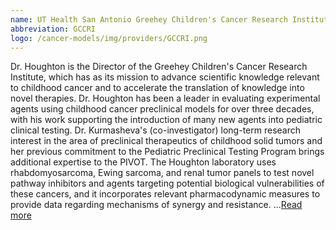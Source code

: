 ```yaml
---
name: UT Health San Antonio Greehey Children's Cancer Research Institute
abbreviation: GCCRI
logo: /cancer-models/img/providers/GCCRI.png
---
```


Dr. Houghton is the Director of the Greehey Children's Cancer Research Institute, which has as its mission to advance scientific knowledge relevant to childhood cancer and to accelerate the translation of knowledge into novel therapies. Dr. Houghton has been a leader in evaluating experimental agents using childhood cancer preclinical models for over three decades, with his work supporting the introduction of many new agents into pediatric clinical testing. Dr. Kurmasheva's (co-investigator) long-term research interest in the area of preclinical therapeutics of childhood solid tumors and her previous commitment to the Pediatric Preclinical Testing Program brings additional expertise to the PIVOT. The Houghton laboratory uses rhabdomyosarcoma, Ewing sarcoma, and renal tumor panels to test novel pathway inhibitors and agents targeting potential biological vulnerabilities of these cancers, and it incorporates relevant pharmacodynamic measures to provide data regarding mechanisms of synergy and resistance. ...[Read more](http://www.ccri.uthscsa.edu)
